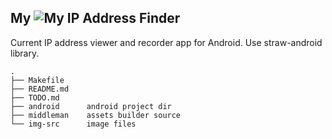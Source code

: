 My ![My IP](https://raw.github.com/app-kt3k-com/whatsmyip-android/master/src/main/res/drawable-mdpi/ip.png) Address Finder
-----

Current IP address viewer and recorder app for Android. Use straw-android library.

```
.
├── Makefile
├── README.md
├── TODO.md
├── android      android project dir
├── middleman    assets builder source
└── img-src      image files
```
